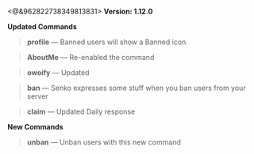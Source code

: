 <@&962822738349813831> **Version: 1.12.0**

__**Updated Commands**__

> **profile**
— Banned users will show a Banned icon

> **AboutMe**
— Re-enabled the command

> **owoify**
— Updated

> **ban**
— Senko expresses some stuff when you ban users from your server

> **claim**
— Updated Daily response


__**New Commands**__

> **unban**
— Unban users with this new command